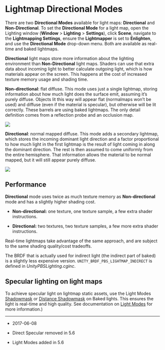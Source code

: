 # Lightmap Directional Modes

There are two __Directional Modes__ available for light maps: __Directional__ and __Non-Directional__. To set the __Directional Mode__ for a light map, open the Lighting window (__Window__ > __Lighting__ > __Settings__), click __Scene__, navigate to the __Lightmapping Settings__, ensure the __Lightmapper__ is set to __Enlighten__, and use the __Directional Mode__ drop-down menu. Both are available as real-time and baked lightmaps.

__Directional__ light maps store more information about the lighting environment than __Non-Directional__ light maps. Shaders can use that extra data about incoming light to better calculate outgoing light, which is how materials appear on the screen. This happens at the cost of increased texture memory usage and shading time.

__Non-directional__: flat diffuse. This mode uses just a single lightmap, storing information about how much light does the surface emit, assuming it’s purely diffuse. Objects lit this way will appear flat (normalmaps won’t be used) and diffuse (even if the material is specular), but otherwise will be lit correctly. These barrels are using baked lightmaps. The only detail definition comes from a reflection probe and an occlusion map.

![](../uploads/Main/DirectionalLightmapping1.png) 

__Directional__: normal mapped diffuse. This mode adds a secondary lightmap, which stores the incoming dominant light direction and a factor proportional to how much light in the first lightmap is the result of light coming in along the dominant direction. The rest is then assumed to come uniformly from the entire hemisphere. That information allows the material to be normal mapped, but it will still appear purely diffuse.

![](../uploads/Main/DirectionalLightmapping2.png) 

## Performance

__Directional__ mode uses twice as much texture memory as __Non-directional__ mode and has a slightly higher shading cost. 

* __Non-directional:__ one texture, one texture sample, a few extra shader instructions. 

* __Directional:__ two textures, two texture samples, a few more extra shader instructions. 

Real-time lightmaps take advantage of the same approach, and are subject to the same shading quality/cost tradeoffs. 

The BRDF that is actually used for indirect light (the indirect part of baked) is a slightly less expensive version. `UNITY_BRDF_PBS_LIGHTMAP_INDIRECT` is defined in *UnityPBSLighting.cginc*.

## Specular lighting on light maps

To achieve specular light on lightmap static assets, use the Light Modes [Shadowmask](LightMode-Mixed-Shadowmask) or [Distance Shadowmask](LightMode-Mixed-DistanceShadowmask) on Baked lights. This ensures the light is real-time and high quality. See documentation on [Light Modes](LightModes) for more information.)

---

* <span class="page-edit"> 2017-06-08  <!-- include IncludeTextNewPageSomeEdit --></span>

* <span class="page-history">Direct Specular removed in 5.6</span>

* <span class="page-history">Light Modes added in 5.6</span>